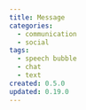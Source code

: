 ```yaml
---
title: Message
categories:
  - communication
  - social
tags:
  - speech bubble
  - chat
  - text
created: 0.5.0
updated: 0.19.0
---
```

